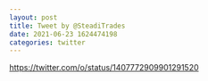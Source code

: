 ```yaml
--- 
layout: post 
title: Tweet by @SteadiTrades 
date: 2021-06-23 1624474198 
categories: twitter 
--- 
```

https://twitter.com/o/status/1407772909901291520
